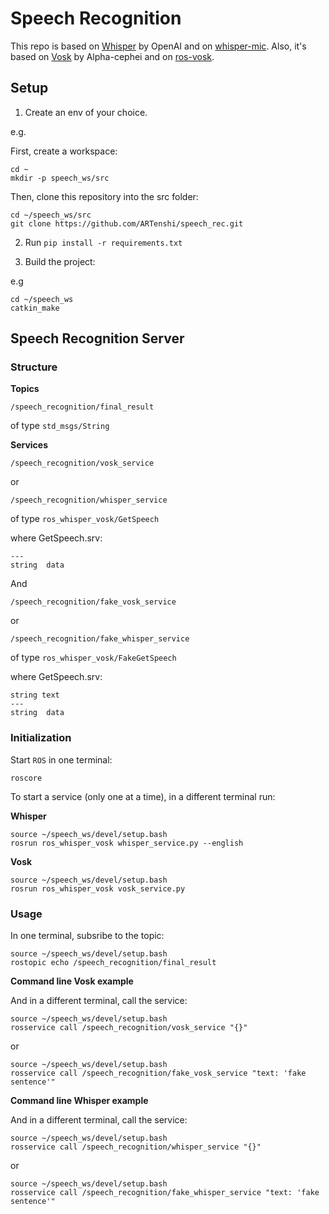 # Speech Recognition
This repo is based on [Whisper](https://github.com/openai/whisper) by OpenAI and on [whisper-mic](https://github.com/mallorbc/whisper_mic).  Also, it's based on [Vosk](https://alphacephei.com/vosk/) by Alpha-cephei and on [ros-vosk](https://github.com/alphacep/ros-vosk).

## Setup

1. Create an env of your choice.

e.g.

First, create a workspace:

```
cd ~
mkdir -p speech_ws/src
```

Then, clone this repository into the src folder:

```
cd ~/speech_ws/src
git clone https://github.com/ARTenshi/speech_rec.git
```

2. Run ```pip install -r requirements.txt```

3. Build the project:

e.g 

```
cd ~/speech_ws
catkin_make
```

## Speech Recognition Server

### Structure

**Topics**

```
/speech_recognition/final_result
```

of type `std_msgs/String`


**Services**

```
/speech_recognition/vosk_service
```

or 

```
/speech_recognition/whisper_service
```

of type `ros_whisper_vosk/GetSpeech` 

where GetSpeech.srv:

```
---
string  data
```

And

```
/speech_recognition/fake_vosk_service
```

or 

```
/speech_recognition/fake_whisper_service
```

of type `ros_whisper_vosk/FakeGetSpeech` 

where GetSpeech.srv:

```
string text
---
string  data
```

### Initialization

Start `ROS` in one terminal:

```
roscore
```

To start a service (only one at a time), in a different terminal run:

**Whisper**

```
source ~/speech_ws/devel/setup.bash
rosrun ros_whisper_vosk whisper_service.py --english
```

**Vosk**

```
source ~/speech_ws/devel/setup.bash
rosrun ros_whisper_vosk vosk_service.py
```

### Usage

In one terminal, subsribe to the topic:

```
source ~/speech_ws/devel/setup.bash
rostopic echo /speech_recognition/final_result
```

**Command line Vosk example**

And in a different terminal, call the service:

```
source ~/speech_ws/devel/setup.bash
rosservice call /speech_recognition/vosk_service "{}"
```

or

```
source ~/speech_ws/devel/setup.bash
rosservice call /speech_recognition/fake_vosk_service "text: 'fake sentence'"
```

**Command line Whisper example**

And in a different terminal, call the service:

```
source ~/speech_ws/devel/setup.bash
rosservice call /speech_recognition/whisper_service "{}"
```

or

```
source ~/speech_ws/devel/setup.bash
rosservice call /speech_recognition/fake_whisper_service "text: 'fake sentence'"
```
